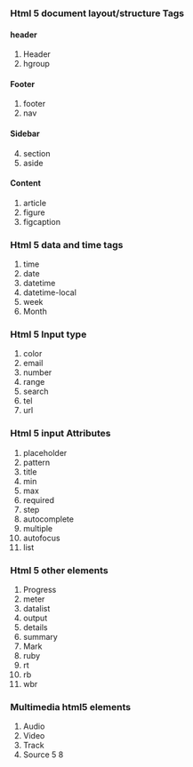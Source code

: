 ### Html 5 document layout/structure  Tags

#### header
1. Header 
2. hgroup
 
#### Footer
1. footer 
3. nav

#### Sidebar
4. section
5. aside

#### Content
1. article 
2. figure
3. figcaption

### Html 5 data and time tags
1. time
2. date
3. datetime
4. datetime-local
5. week
6. Month
### Html 5 Input type 

1. color
5. email
6. number
7. range
8. search
9. tel
10. url

### Html 5 input Attributes
1. placeholder
2. pattern
3. title
3. min
4. max
5. required
6. step
7. autocomplete
8. multiple
9. autofocus
10. list

### Html 5 other elements
1. Progress
2. meter
3. datalist
4. output
3. details
4. summary
5. Mark
6. ruby
6. rt
7. rb
8. wbr

### Multimedia html5 elements

1. Audio
2. Video
3. Track
4. Source
5
8